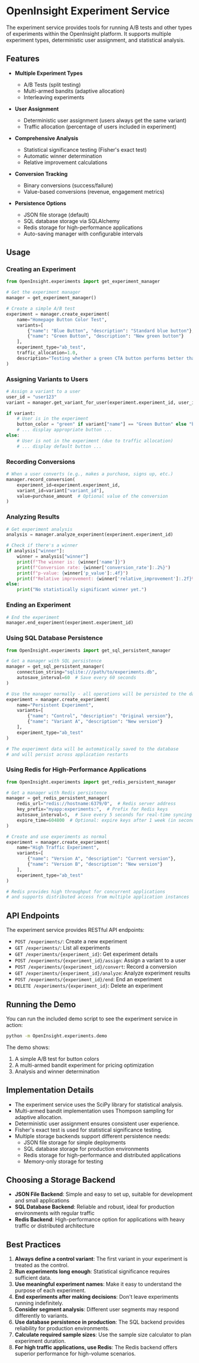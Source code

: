 # OpenInsight Experiment Service

The experiment service provides tools for running A/B tests and other types of experiments within the OpenInsight platform. It supports multiple experiment types, deterministic user assignment, and statistical analysis.

## Features

- **Multiple Experiment Types**
  - A/B Tests (split testing)
  - Multi-armed bandits (adaptive allocation)
  - Interleaving experiments

- **User Assignment**
  - Deterministic user assignment (users always get the same variant)
  - Traffic allocation (percentage of users included in experiment)

- **Comprehensive Analysis**
  - Statistical significance testing (Fisher's exact test)
  - Automatic winner determination
  - Relative improvement calculations

- **Conversion Tracking**
  - Binary conversions (success/failure)
  - Value-based conversions (revenue, engagement metrics)

- **Persistence Options**
  - JSON file storage (default)
  - SQL database storage via SQLAlchemy
  - Redis storage for high-performance applications
  - Auto-saving manager with configurable intervals

## Usage

### Creating an Experiment

```python
from OpenInsight.experiments import get_experiment_manager

# Get the experiment manager
manager = get_experiment_manager()

# Create a simple A/B test
experiment = manager.create_experiment(
    name="Homepage Button Color Test",
    variants=[
        {"name": "Blue Button", "description": "Standard blue button"},
        {"name": "Green Button", "description": "New green button"}
    ],
    experiment_type="ab_test",
    traffic_allocation=1.0,
    description="Testing whether a green CTA button performs better than our standard blue"
)
```

### Assigning Variants to Users

```python
# Assign a variant to a user
user_id = "user123"
variant = manager.get_variant_for_user(experiment.experiment_id, user_id)

if variant:
    # User is in the experiment
    button_color = "green" if variant["name"] == "Green Button" else "blue"
    # ... display appropriate button ...
else:
    # User is not in the experiment (due to traffic allocation)
    # ... display default button ...
```

### Recording Conversions

```python
# When a user converts (e.g., makes a purchase, signs up, etc.)
manager.record_conversion(
    experiment_id=experiment.experiment_id,
    variant_id=variant["variant_id"],
    value=purchase_amount  # Optional value of the conversion
)
```

### Analyzing Results

```python
# Get experiment analysis
analysis = manager.analyze_experiment(experiment.experiment_id)

# Check if there's a winner
if analysis["winner"]:
    winner = analysis["winner"]
    print(f"The winner is: {winner['name']}")
    print(f"Conversion rate: {winner['conversion_rate']:.2%}")
    print(f"p-value: {winner['p_value']:.4f}")
    print(f"Relative improvement: {winner['relative_improvement']:.2f}%")
else:
    print("No statistically significant winner yet.")
```

### Ending an Experiment

```python
# End the experiment
manager.end_experiment(experiment.experiment_id)
```

### Using SQL Database Persistence

```python
from OpenInsight.experiments import get_sql_persistent_manager

# Get a manager with SQL persistence
manager = get_sql_persistent_manager(
    connection_string="sqlite:///path/to/experiments.db",
    autosave_interval=60  # Save every 60 seconds
)

# Use the manager normally - all operations will be persisted to the database
experiment = manager.create_experiment(
    name="Persistent Experiment",
    variants=[
        {"name": "Control", "description": "Original version"},
        {"name": "Variant A", "description": "New version"}
    ],
    experiment_type="ab_test"
)

# The experiment data will be automatically saved to the database
# and will persist across application restarts
```

### Using Redis for High-Performance Applications

```python
from OpenInsight.experiments import get_redis_persistent_manager

# Get a manager with Redis persistence
manager = get_redis_persistent_manager(
    redis_url="redis://hostname:6379/0",  # Redis server address
    key_prefix="myapp:experiments:",  # Prefix for Redis keys
    autosave_interval=5,  # Save every 5 seconds for real-time syncing
    expire_time=604800  # Optional: expire keys after 1 week (in seconds)
)

# Create and use experiments as normal
experiment = manager.create_experiment(
    name="High Traffic Experiment",
    variants=[
        {"name": "Version A", "description": "Current version"},
        {"name": "Version B", "description": "New version"}
    ],
    experiment_type="ab_test"
)

# Redis provides high throughput for concurrent applications
# and supports distributed access from multiple application instances
```

## API Endpoints

The experiment service provides RESTful API endpoints:

- `POST /experiments/`: Create a new experiment
- `GET /experiments/`: List all experiments
- `GET /experiments/{experiment_id}`: Get experiment details
- `POST /experiments/{experiment_id}/assign`: Assign a variant to a user
- `POST /experiments/{experiment_id}/convert`: Record a conversion
- `GET /experiments/{experiment_id}/analyze`: Analyze experiment results
- `POST /experiments/{experiment_id}/end`: End an experiment
- `DELETE /experiments/{experiment_id}`: Delete an experiment

## Running the Demo

You can run the included demo script to see the experiment service in action:

```bash
python -m OpenInsight.experiments.demo
```

The demo shows:
1. A simple A/B test for button colors
2. A multi-armed bandit experiment for pricing optimization
3. Analysis and winner determination

## Implementation Details

- The experiment service uses the SciPy library for statistical analysis.
- Multi-armed bandit implementation uses Thompson sampling for adaptive allocation.
- Deterministic user assignment ensures consistent user experience.
- Fisher's exact test is used for statistical significance testing.
- Multiple storage backends support different persistence needs:
  - JSON file storage for simple deployments
  - SQL database storage for production environments
  - Redis storage for high-performance and distributed applications
  - Memory-only storage for testing

## Choosing a Storage Backend

- **JSON File Backend**: Simple and easy to set up, suitable for development and small applications
- **SQL Database Backend**: Reliable and robust, ideal for production environments with regular traffic
- **Redis Backend**: High-performance option for applications with heavy traffic or distributed architecture

## Best Practices

1. **Always define a control variant**: The first variant in your experiment is treated as the control.
2. **Run experiments long enough**: Statistical significance requires sufficient data.
3. **Use meaningful experiment names**: Make it easy to understand the purpose of each experiment.
4. **End experiments after making decisions**: Don't leave experiments running indefinitely.
5. **Consider segment analysis**: Different user segments may respond differently to variants.
6. **Use database persistence in production**: The SQL backend provides reliability for production environments.
7. **Calculate required sample sizes**: Use the sample size calculator to plan experiment duration.
8. **For high traffic applications, use Redis**: The Redis backend offers superior performance for high-volume scenarios. 